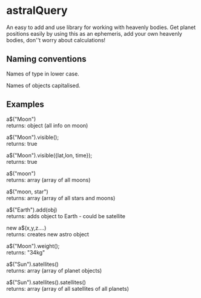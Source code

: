 # astralQuery
An easy to add and use library for working with heavenly bodies. Get planet positions easily by using this as an ephemeris, add your own heavenly bodies, don''t worry about calculations!

Naming conventions
------------------------------------------
Names of type in lower case.

Names of objects capitalised.

Examples
---------------------------------------------
a$("Moon")                                              
returns: object (all info on moon)

a$("Moon").visible();                                   
returns: true

a$("Moon").visible({lat,lon, time});                    
returns: true

a$("moon")						
returns: array (array of all moons)

a$("moon, star")					
returns: array (array of all stars and moons)

a$("Earth").add(obj)					
returns: adds object to Earth - could be satellite

new a$(x,y,z....)					
returns: creates new astro object

a$("Moon").weight();					
returns: "34kg"

a$("Sun").satellites()                                  
returns: array (array of planet objects)

a$("Sun").satellites().satellites()                    
returns: array (array of all satellites of all planets)

